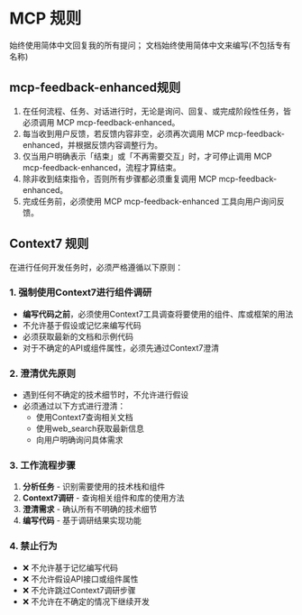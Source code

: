 # MCP 规则

始终使用简体中文回复我的所有提问；
文档始终使用简体中文来编写(不包括专有名称)

## mcp-feedback-enhanced规则

1. 在任何流程、任务、对话进行时，无论是询问、回复、或完成阶段性任务，皆必须调用 MCP mcp-feedback-enhanced。
2. 每当收到用户反馈，若反馈内容非空，必须再次调用 MCP mcp-feedback-enhanced，并根据反馈内容调整行为。
3. 仅当用户明确表示「结束」或「不再需要交互」时，才可停止调用 MCP mcp-feedback-enhanced，流程才算结束。
4. 除非收到结束指令，否则所有步骤都必须重复调用 MCP mcp-feedback-enhanced。
5. 完成任务前，必须使用 MCP mcp-feedback-enhanced 工具向用户询问反馈。

## Context7 规则

在进行任何开发任务时，必须严格遵循以下原则：

### 1. 强制使用Context7进行组件调研
- **编写代码之前**，必须使用Context7工具调查将要使用的组件、库或框架的用法
- 不允许基于假设或记忆来编写代码
- 必须获取最新的文档和示例代码
- 对于不确定的API或组件属性，必须先通过Context7澄清

### 2. 澄清优先原则
- 遇到任何不确定的技术细节时，不允许进行假设
- 必须通过以下方式进行澄清：
    - 使用Context7查询相关文档
    - 使用web_search获取最新信息
    - 向用户明确询问具体需求

### 3. 工作流程步骤
1. **分析任务** - 识别需要使用的技术栈和组件
2. **Context7调研** - 查询相关组件和库的使用方法
3. **澄清需求** - 确认所有不明确的技术细节
4. **编写代码** - 基于调研结果实现功能

### 4. 禁止行为
- ❌ 不允许基于记忆编写代码
- ❌ 不允许假设API接口或组件属性
- ❌ 不允许跳过Context7调研步骤
- ❌ 不允许在不确定的情况下继续开发